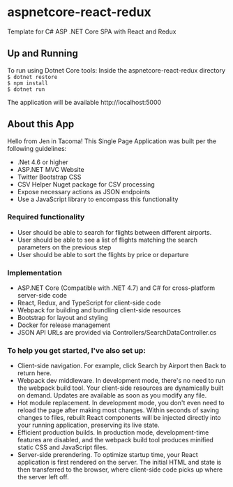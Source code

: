 # aspnetcore-react-redux
Template for C# ASP .NET Core SPA with React and Redux

## Up and Running
To run using Dotnet Core tools:
Inside the aspnetcore-react-redux directory<br>
`$ dotnet restore`<br>
`$ npm install`<br>
`$ dotnet run`

The application will be available http://localhost:5000

## About this App

Hello from Jen in Tacoma! This Single Page Application was built per the following guidelines: 

* .Net 4.6 or higher
* ASP.NET MVC Website
* Twitter Bootstrap CSS
* CSV Helper Nuget package for CSV processing
* Expose necessary actions as JSON endpoints
* Use a JavaScript library to encompass this functionality

### Required functionality

* User should be able to search for flights between different airports.
* User should be able to see a list of flights matching the search parameters on the previous step
* User should be able to sort the flights by price or departure

### Implementation

* ASP.NET Core (Compatible with .NET 4.7) and C# for cross-platform server-side code
* React, Redux, and TypeScript for client-side code
* Webpack for building and bundling client-side resources
* Bootstrap for layout and styling
* Docker for release management
* JSON API URLs are provided via Controllers/SearchDataController.cs

### To help you get started, I've also set up:

* Client-side navigation. For example, click Search by Airport then Back to return here.
* Webpack dev middleware. In development mode, there's no need to run the webpack build tool. Your client-side resources are dynamically built on demand. Updates are available as soon as you modify any file.
* Hot module replacement. In development mode, you don't even need to reload the page after making most changes. Within seconds of saving changes to files, rebuilt React components will be injected directly into your running application, preserving its live state.
* Efficient production builds. In production mode, development-time features are disabled, and the webpack build tool produces minified static CSS and JavaScript files.
* Server-side prerendering. To optimize startup time, your React application is first rendered on the server. The initial HTML and state is then transferred to the browser, where client-side code picks up where the server left off.
